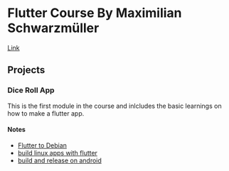 # Flutter Course By Maximilian Schwarzmüller

[Link](https://www.udemy.com/course/learn-flutter-dart-to-build-ios-android-apps/?couponCode=ST18MT62524)

## Projects
### Dice Roll App
This is the first module in the course and inlcludes the basic learnings on how to make a flutter app.

#### Notes
- [Flutter to Debian](https://pub.dev/packages/flutter_to_debian)
- [build linux apps with flutter](https://docs.flutter.dev/platform-integration/linux/building)
- [build and release on android](https://docs.flutter.dev/deployment/android)

